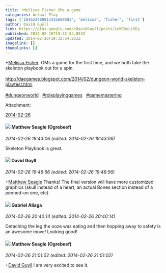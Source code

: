 ```yaml
---
title: +Melissa Fisher GMs a game
categories: Actual Play
tags: ['104623400813415689503', 'melissa', 'fisher', 'first']
author: David Guyll
link: https://plus.google.com/+DavidGuyll/posts/LeWJXeLiSEy
published: 2014-02-26T19:32:54.853Z
updated: 2014-02-26T19:32:54.853Z
imagelink: []
thumblinks: []
---
```


<span class="proflinkWrapper"><span class="proflinkPrefix">+</span><a class="proflink" href="https://plus.google.com/104623400813415689503" oid="104623400813415689503">Melissa Fisher</a></span>  GMs a game for the first time, and we both take the skeleton playbook out for a spin.<br /><br /><a href="http://daegames.blogspot.com/2014/02/dungeon-world-skeleton-playtest.html" class="ot-anchor">http://daegames.blogspot.com/2014/02/dungeon-world-skeleton-playtest.html</a><br /><br /> <a rel="nofollow" class="ot-hashtag" href="https://plus.google.com/s/%23dungeonworld/posts">#dungeonworld</a>   <a rel="nofollow" class="ot-hashtag" href="https://plus.google.com/s/%23roleplayinggames/posts">#roleplayinggames</a>   <a rel="nofollow" class="ot-hashtag" href="https://plus.google.com/s/%23gamemastering/posts">#gamemastering</a>  


Attachment:

<a href='https://plus.google.com/photos/117134143142507309944/albums/5984771647248294945?sqi=100084733231320276299&sqsi=dfedbd2a-c81f-40f0-807f-26872655371a'>2014-02-26</a>


<div id='comment z13ndpxzmoa0ypinp22vxd3hvynbu30ua'>
  <h4><img src='{{site.baseurl}}//images/avatars/107687211262409359093_photo.jpg'> Matthew Seagle (Ogrebeef)</h4>
      <p><cite>2014-02-26 19:43:06 (edited: 2014-02-26 19:43:06)</cite></p>
        <p>Skeleton Playbook is great.</p>
</div>
        

<div id='comment z13ndpxzmoa0ypinp22vxd3hvynbu30ua'>
  <h4><img src='{{site.baseurl}}//images/avatars/117134143142507309944_photo.jpg'> David Guyll</h4>
      <p><cite>2014-02-26 19:46:56 (edited: 2014-02-26 19:46:56)</cite></p>
        <p><span class="proflinkWrapper"><span class="proflinkPrefix">+</span><a class="proflink" href="https://plus.google.com/107687211262409359093" oid="107687211262409359093">Matthew Seagle</a></span> Thanks! The final version will have more customized graphics (skull instead of a heart, an actual Bones section instead of a penned-on one, etc).</p>
</div>
        

<div id='comment z13ndpxzmoa0ypinp22vxd3hvynbu30ua'>
  <h4><img src='{{site.baseurl}}//images/avatars/111017492154405940114_photo.jpg'> Gabriel Aliaga</h4>
      <p><cite>2014-02-26 20:40:14 (edited: 2014-02-26 20:40:14)</cite></p>
        <p>Detaching the leg the ooze was eating and then hopping away to safety is an awesome move! Looking good!</p>
</div>
        

<div id='comment z13ndpxzmoa0ypinp22vxd3hvynbu30ua'>
  <h4><img src='{{site.baseurl}}//images/avatars/107687211262409359093_photo.jpg'> Matthew Seagle (Ogrebeef)</h4>
      <p><cite>2014-02-26 21:01:02 (edited: 2014-02-26 21:01:02)</cite></p>
        <p><span class="proflinkWrapper"><span class="proflinkPrefix">+</span><a class="proflink" href="https://plus.google.com/117134143142507309944" oid="117134143142507309944">David Guyll</a></span> I am very excited to see it.</p>
</div>
        